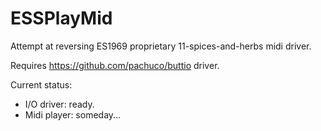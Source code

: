 # ESSPlayMid
Attempt at reversing ES1969 proprietary 11-spices-and-herbs midi driver.

Requires https://github.com/pachuco/buttio driver.

Current status: 
- I/O driver: ready.
- Midi player: someday...